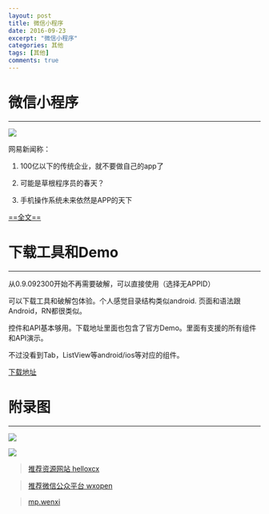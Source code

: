 ```yaml
---
layout: post
title: 微信小程序
date: 2016-09-23
excerpt: "微信小程序"
categories: 其他
tags: [其他]
comments: true
---
```


# 微信小程序
------------

![](http://i.imgur.com/ZyCznig.png)

网易新闻称：

1. 100亿以下的传统企业，就不要做自己的app了

2. 可能是草根程序员的春天？

3. 手机操作系统未来依然是APP的天下

[==全文==](http://tech.163.com/16/0922/13/C1IRTBJB00097U7R.html)


# 下载工具和Demo
------------

从0.9.092300开始不再需要破解，可以直接使用（选择无APPID）

可以下载工具和破解包体验。个人感觉目录结构类似android. 页面和语法跟Android，RN都很类似。

控件和API基本够用。下载地址里面也包含了官方Demo。里面有支援的所有组件和API演示。

不过没看到Tab，ListView等android/ios等对应的组件。

[下载地址](https://github.com/vivianking6855/vivianking6855.github.io/blob/master/datum/tools/wechat_web_devtools_0.9.092300_x64.exe)


# 附录图
------------

![](http://i.imgur.com/4Azhlkm.jpg)

![](http://i.imgur.com/bxzsdUM.jpg)


> [推荐资源网站 helloxcx](http://www.helloxcx.com/)

> [推荐微信公众平台 wxopen](http://wxopen.notedown.cn/)

> [mp.wenxi](https://mp.weixin.qq.com/debug/wxadoc/dev/devtools/download.html?t=1474644089359)
